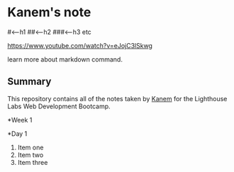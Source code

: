 # Kanem's note 

#<--h1 ##<--h2 ###<--h3 etc

https://www.youtube.com/watch?v=eJojC3lSkwg 

learn more about markdown command.


## Summary
This repository contains all of the notes taken by [Kanem](https://github.com/kanemds/readme.git) for the Lighthouse Labs Web Development Bootcamp.

*Week 1

  *Day 1
  
  1. Item one
  2. Item two
  3. Item three